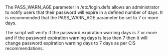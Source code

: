 The PASS_WARN_AGE parameter in /etc/login.defs allows an administrator to notify users that their password will expire in a defined number of days. It is recommended that the PASS_WARN_AGE parameter be set to 7 or more days.

The script will verify if the password expiration warning days is 7 or more and if the password expiration warning days is less then 7 then it will change password expiration warning days to 7 days as per CIS recommendations.